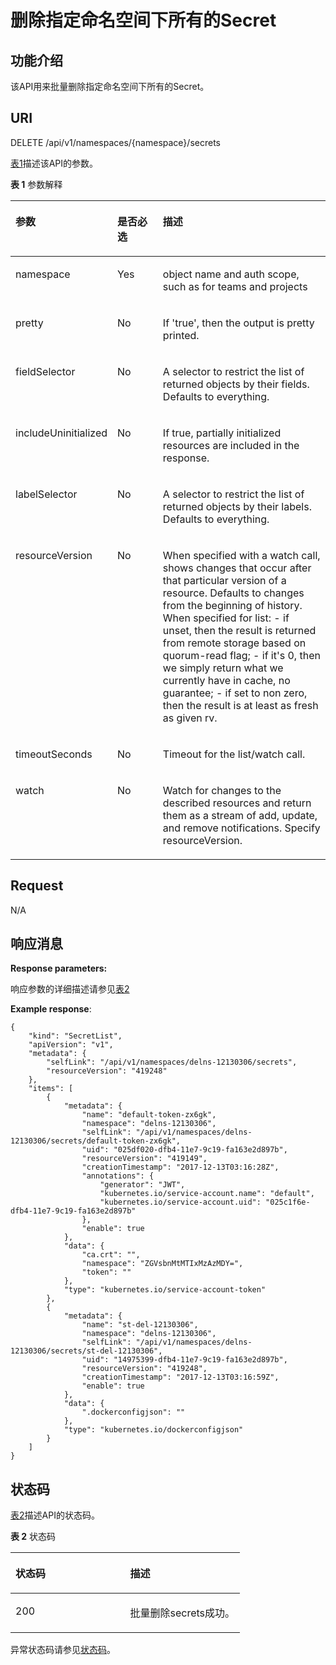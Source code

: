 # 删除指定命名空间下所有的Secret<a name="cce_02_0114"></a>

## 功能介绍<a name="section44856736"></a>

该API用来批量删除指定命名空间下所有的Secret。

## URI<a name="section1057444"></a>

DELETE /api/v1/namespaces/\{namespace\}/secrets

[表1](#table891810242912)描述该API的参数。

**表 1**  参数解释

<a name="table891810242912"></a>
<table><thead align="left"><tr id="row179181214298"><th class="cellrowborder" valign="top" width="22.45%" id="mcps1.2.4.1.1"><p id="p1791819211292"><a name="p1791819211292"></a><a name="p1791819211292"></a>参数</p>
</th>
<th class="cellrowborder" valign="top" width="16.33%" id="mcps1.2.4.1.2"><p id="p10918192162916"><a name="p10918192162916"></a><a name="p10918192162916"></a>是否必选</p>
</th>
<th class="cellrowborder" valign="top" width="61.22%" id="mcps1.2.4.1.3"><p id="p791832162913"><a name="p791832162913"></a><a name="p791832162913"></a>描述</p>
</th>
</tr>
</thead>
<tbody><tr id="row99181520293"><td class="cellrowborder" valign="top" width="22.45%" headers="mcps1.2.4.1.1 "><p id="p1691815211296"><a name="p1691815211296"></a><a name="p1691815211296"></a>namespace</p>
</td>
<td class="cellrowborder" valign="top" width="16.33%" headers="mcps1.2.4.1.2 "><p id="p1791817211297"><a name="p1791817211297"></a><a name="p1791817211297"></a>Yes</p>
</td>
<td class="cellrowborder" valign="top" width="61.22%" headers="mcps1.2.4.1.3 "><p id="p35456838"><a name="p35456838"></a><a name="p35456838"></a>object name and auth scope, such as for teams and projects</p>
</td>
</tr>
<tr id="row091816242917"><td class="cellrowborder" valign="top" width="22.45%" headers="mcps1.2.4.1.1 "><p id="p1891815212913"><a name="p1891815212913"></a><a name="p1891815212913"></a>pretty</p>
</td>
<td class="cellrowborder" valign="top" width="16.33%" headers="mcps1.2.4.1.2 "><p id="p1991811242919"><a name="p1991811242919"></a><a name="p1991811242919"></a>No</p>
</td>
<td class="cellrowborder" valign="top" width="61.22%" headers="mcps1.2.4.1.3 "><p id="p159181023297"><a name="p159181023297"></a><a name="p159181023297"></a>If 'true', then the output is pretty printed.</p>
</td>
</tr>
<tr id="row15918322299"><td class="cellrowborder" valign="top" width="22.45%" headers="mcps1.2.4.1.1 "><p id="p2919028297"><a name="p2919028297"></a><a name="p2919028297"></a>fieldSelector</p>
</td>
<td class="cellrowborder" valign="top" width="16.33%" headers="mcps1.2.4.1.2 "><p id="p7919182152913"><a name="p7919182152913"></a><a name="p7919182152913"></a>No</p>
</td>
<td class="cellrowborder" valign="top" width="61.22%" headers="mcps1.2.4.1.3 "><p id="p149194242915"><a name="p149194242915"></a><a name="p149194242915"></a>A selector to restrict the list of returned objects by their fields. Defaults to everything.</p>
</td>
</tr>
<tr id="row5919720298"><td class="cellrowborder" valign="top" width="22.45%" headers="mcps1.2.4.1.1 "><p id="p109199217294"><a name="p109199217294"></a><a name="p109199217294"></a>includeUninitialized</p>
</td>
<td class="cellrowborder" valign="top" width="16.33%" headers="mcps1.2.4.1.2 "><p id="p791952152916"><a name="p791952152916"></a><a name="p791952152916"></a>No</p>
</td>
<td class="cellrowborder" valign="top" width="61.22%" headers="mcps1.2.4.1.3 "><p id="p99198222912"><a name="p99198222912"></a><a name="p99198222912"></a>If true, partially initialized resources are included in the response.</p>
</td>
</tr>
<tr id="row169191272918"><td class="cellrowborder" valign="top" width="22.45%" headers="mcps1.2.4.1.1 "><p id="p1791912219294"><a name="p1791912219294"></a><a name="p1791912219294"></a>labelSelector</p>
</td>
<td class="cellrowborder" valign="top" width="16.33%" headers="mcps1.2.4.1.2 "><p id="p79199212297"><a name="p79199212297"></a><a name="p79199212297"></a>No</p>
</td>
<td class="cellrowborder" valign="top" width="61.22%" headers="mcps1.2.4.1.3 "><p id="p61527483"><a name="p61527483"></a><a name="p61527483"></a>A selector to restrict the list of returned objects by their labels. Defaults to everything.</p>
</td>
</tr>
<tr id="row091912214299"><td class="cellrowborder" valign="top" width="22.45%" headers="mcps1.2.4.1.1 "><p id="p1491922112915"><a name="p1491922112915"></a><a name="p1491922112915"></a>resourceVersion</p>
</td>
<td class="cellrowborder" valign="top" width="16.33%" headers="mcps1.2.4.1.2 "><p id="p1391962152918"><a name="p1391962152918"></a><a name="p1391962152918"></a>No</p>
</td>
<td class="cellrowborder" valign="top" width="61.22%" headers="mcps1.2.4.1.3 "><p id="p66718106"><a name="p66718106"></a><a name="p66718106"></a>When specified with a watch call, shows changes that occur after that particular version of a resource. Defaults to changes from the beginning of history. When specified for list: - if unset, then the result is returned from remote storage based on quorum-read flag; - if it's 0, then we simply return what we currently have in cache, no guarantee; - if set to non zero, then the result is at least as fresh as given rv.</p>
</td>
</tr>
<tr id="row2919429292"><td class="cellrowborder" valign="top" width="22.45%" headers="mcps1.2.4.1.1 "><p id="p491916272919"><a name="p491916272919"></a><a name="p491916272919"></a>timeoutSeconds</p>
</td>
<td class="cellrowborder" valign="top" width="16.33%" headers="mcps1.2.4.1.2 "><p id="p491922112914"><a name="p491922112914"></a><a name="p491922112914"></a>No</p>
</td>
<td class="cellrowborder" valign="top" width="61.22%" headers="mcps1.2.4.1.3 "><p id="p2091912222913"><a name="p2091912222913"></a><a name="p2091912222913"></a>Timeout for the list/watch call.</p>
</td>
</tr>
<tr id="row1091914216297"><td class="cellrowborder" valign="top" width="22.45%" headers="mcps1.2.4.1.1 "><p id="p691962102910"><a name="p691962102910"></a><a name="p691962102910"></a>watch</p>
</td>
<td class="cellrowborder" valign="top" width="16.33%" headers="mcps1.2.4.1.2 "><p id="p4919152142916"><a name="p4919152142916"></a><a name="p4919152142916"></a>No</p>
</td>
<td class="cellrowborder" valign="top" width="61.22%" headers="mcps1.2.4.1.3 "><p id="p917787"><a name="p917787"></a><a name="p917787"></a>Watch for changes to the described resources and return them as a stream of add, update, and remove notifications. Specify resourceVersion.</p>
</td>
</tr>
</tbody>
</table>

## Request<a name="section9517004"></a>

N/A

## 响应消息<a name="section18544176"></a>

**Response parameters:**

响应参数的详细描述请参见[表2](创建Secret.md#zh-cn_topic_0079614900_ref458786458)

**Example response**:

```
{
    "kind": "SecretList",
    "apiVersion": "v1",
    "metadata": {
        "selfLink": "/api/v1/namespaces/delns-12130306/secrets",
        "resourceVersion": "419248"
    },
    "items": [
        {
            "metadata": {
                "name": "default-token-zx6gk",
                "namespace": "delns-12130306",
                "selfLink": "/api/v1/namespaces/delns-12130306/secrets/default-token-zx6gk",
                "uid": "025df020-dfb4-11e7-9c19-fa163e2d897b",
                "resourceVersion": "419149",
                "creationTimestamp": "2017-12-13T03:16:28Z",
                "annotations": {
                    "generator": "JWT",
                    "kubernetes.io/service-account.name": "default",
                    "kubernetes.io/service-account.uid": "025c1f6e-dfb4-11e7-9c19-fa163e2d897b"
                },
                "enable": true
            },
            "data": {
                "ca.crt": "",
                "namespace": "ZGVsbnMtMTIxMzAzMDY=",
                "token": ""
            },
            "type": "kubernetes.io/service-account-token"
        },
        {
            "metadata": {
                "name": "st-del-12130306",
                "namespace": "delns-12130306",
                "selfLink": "/api/v1/namespaces/delns-12130306/secrets/st-del-12130306",
                "uid": "14975399-dfb4-11e7-9c19-fa163e2d897b",
                "resourceVersion": "419248",
                "creationTimestamp": "2017-12-13T03:16:59Z",
                "enable": true
            },
            "data": {
                ".dockerconfigjson": ""
            },
            "type": "kubernetes.io/dockerconfigjson"
        }
    ]
}
```

## 状态码<a name="section32679856"></a>

[表2](#d0e14569)描述API的状态码。

**表 2**  状态码

<a name="d0e14569"></a>
<table><thead align="left"><tr id="row25575097"><th class="cellrowborder" valign="top" width="50%" id="mcps1.2.3.1.1"><p id="p58316938"><a name="p58316938"></a><a name="p58316938"></a>状态码</p>
</th>
<th class="cellrowborder" valign="top" width="50%" id="mcps1.2.3.1.2"><p id="p26051532"><a name="p26051532"></a><a name="p26051532"></a>描述</p>
</th>
</tr>
</thead>
<tbody><tr id="row29799334"><td class="cellrowborder" valign="top" width="50%" headers="mcps1.2.3.1.1 "><p id="p64935873"><a name="p64935873"></a><a name="p64935873"></a>200</p>
</td>
<td class="cellrowborder" valign="top" width="50%" headers="mcps1.2.3.1.2 "><p id="p25314373"><a name="p25314373"></a><a name="p25314373"></a>批量删除secrets成功。</p>
</td>
</tr>
</tbody>
</table>

异常状态码请参见[状态码](状态码.md)。

